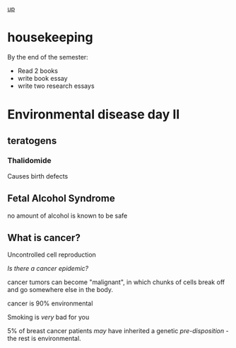 [up](../index.md)

# housekeeping

By the end of the semester:
- Read 2 books
- write book essay
- write two research essays

# Environmental disease day II

## teratogens

### Thalidomide

Causes birth defects

## Fetal Alcohol Syndrome

no amount of alcohol is known to be safe

## What is cancer?

Uncontrolled cell reproduction

*Is there a cancer epidemic?*

cancer tumors can become "malignant", in which chunks of cells break off and go somewhere else in the body.

cancer is 90% environmental

Smoking is *very* bad for you

5% of breast cancer patients *may* have inherited a genetic *pre-disposition* - the rest is environmental.
